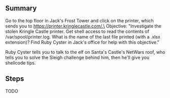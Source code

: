 ## Summary
Go to the top floor in Jack's Frost Tower and click on the printer, which sends you to https://printer.kringlecastle.com/.\
Objective: "Investigate the stolen Kringle Castle printer. Get shell access to read the contents of /var/spool/printer.log. What is the name of the last file printed (with a .xlsx extension)? Find Ruby Cyster in Jack's office for help with this objective."

Ruby Cyster tells you to talk to the elf on Santa's Castle's NetWars roof, who tells you to solve the Sleigh challenge behind him, then he'll give you shellcode tips.

## Steps
TODO
